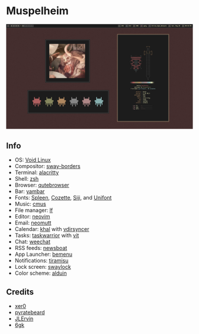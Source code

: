 # Muspelheim

![Example Scrot](/screenshots/2022-05-28_21-48-33.png )

## Info
- OS: [Void Linux](https://voidlinux.org/)
- Compositor: [sway-borders](https://github.com/fluix-dev/sway-borders)
- Terminal: [alacritty](https://github.com/alacritty/alacritty)
- Shell: [zsh](https://www.zsh.org/)
- Browser: [qutebrowser](https://github.com/qutebrowser/qutebrowser)
- Bar: [yambar](https://codeberg.org/dnkl/yambar)
- Fonts: [Spleen](https://github.com/fcambus/spleen), [Cozette](https://github.com/slavfox/Cozette), [Siji](https://github.com/stark/siji), and [Unifont](http://unifoundry.com/unifont/index.html)
- Music: [cmus](https://github.com/cmus/cmus)
- File manager: [lf](https://github.com/gokcehan/lf)
- Editor: [neovim](https://github.com/neovim/neovim)
- Email: [neomutt](https://github.com/neomutt/neomutt)
- Calendar: [khal](https://github.com/pimutils/khal) with [vdirsyncer](https://github.com/pimutils/vdirsyncer)
- Tasks: [taskwarrior](https://github.com/GothenburgBitFactory/taskwaqrrior) with [vit](https://github.com/vit-project/vit)
- Chat: [weechat](https://github.com/weechat/weechat)
- RSS feeds: [newsboat](https://github.com/newsboat/newsboat)
- App Launcher: [bemenu](https://github.com/Cloudef/bemenu)
- Notifications: [tiramisu](https://github.com/Sweets/tiramisu)
- Lock screen: [swaylock](https://github.com/swaywm/swaylock)
- Color scheme: [alduin](https://github.com/AlessandroYorba/Alduin)

## Credits
- [xer0](https://github.com/xero/dotfiles)
- [pyratebeard](https://gitlab.com/pyratebeard/dotfiles)
- [JLErvin](https://github.com/JLErvin/dotfiles)
- [6gk](https://github.com/6gk/polka)
